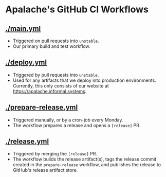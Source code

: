 # Apalache's GitHub CI Workflows

## [./main.yml](./main.yml)

- Triggered on pull requests into `unstable`.
- Our primary build and test workflow.

## [./deploy.yml](./deploy.yml)

- Triggered by pull requests into `unstable`.
- Used for any artifacts that we deploy into production environments. Currently,
  this only consists of our website at https://apalache.informal.systems.

## [./prepare-release.yml](./prepare-release.yml)

- Triggered manually, or by a cron-job every Monday.
- The workflow prepares a release and opens a `[release]` PR.

## [./release.yml](./release.yml)

- Triggered by merging the `[release]` PR.
- The workflow builds the release artifact(s), tags the release commit created
  in the `prepare-release` workflow, and publishes the release to GitHub's
  release artifact store.
